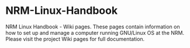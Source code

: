 # NRM-Linux-Handbook
NRM Linux Handbook - Wiki pages. These pages contain information on how to set up and manage a computer running GNU/Linux OS at the NRM. Please visit the project Wiki pages for full documentation.
